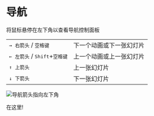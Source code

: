 
# 导航

将鼠标悬停在左下角以查看导航控制面板


|                                                     |                      |
| --------------------------------------------------- | -------------------------- |
| <kbd>→ 右箭头</kbd> / <kbd>空格键</kbd>                 | 下一个动画或下一张幻灯片     |
| <kbd>← 左箭头</kbd>  / <kbd>Shift</kbd>+<kbd>空格键</kbd> | 上一个动画或上一张幻灯片     |
| <kbd>↑ 上箭头</kbd>                                       | 上一张幻灯片              |
| <kbd>↓ 下箭头</kbd>                                     | 下一张幻灯片              |

<!-- https://sli.dev/guide/animations.html#click-animation -->
<img
  v-click
  class="absolute -bottom-9 -left-7 w-80 opacity-50"
  src="https://sli.dev/assets/arrow-bottom-left.svg"
  alt="导航箭头指向左下角"
/>
<p v-after class="absolute bottom-23 left-45 opacity-30 transform -rotate-10">在这里!</p>